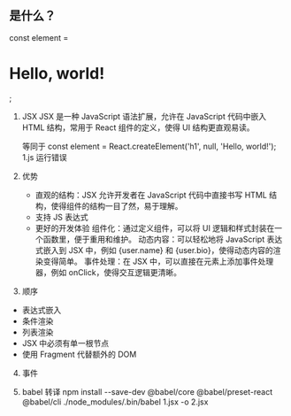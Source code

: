 ## 是什么？
const element = <h1>Hello, world!</h1>;
1. JSX 
    JSX 是一种 JavaScript 语法扩展，允许在 JavaScript 代码中嵌入 HTML 结构，常用于 React 组件的定义，使得 UI 结构更直观易读。

    等同于 const element = React.createElement('h1', null, 'Hello, world!');
    1.js 运行错误 
2. 优势
    - 直观的结构：JSX 允许开发者在 JavaScript 代码中直接书写 HTML 结构，使得组件的结构一目了然，易于理解。
    - 支持 JS 表达式
    - 更好的开发体验
        组件化：通过定义组件，可以将 UI 逻辑和样式封装在一个函数里，便于重用和维护。
        动态内容：可以轻松地将 JavaScript 表达式嵌入到 JSX 中，例如 {user.name} 和 {user.bio}，使得动态内容的渲染变得简单。
        事件处理：在 JSX 中，可以直接在元素上添加事件处理器，例如 onClick，使得交互逻辑更清晰。


3. 顺序
- 表达式嵌入
- 条件渲染
- 列表渲染
- JSX 中必须有单一根节点
- 使用 Fragment 代替额外的 DOM

4. 事件

5. babel 转译
    npm install --save-dev @babel/core @babel/preset-react @babel/cli
    ./node_modules/.bin/babel 1.jsx -o 2.jsx


